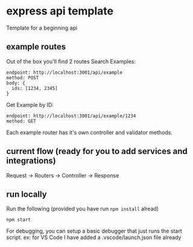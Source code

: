 # express api template

Template for a beginning api

## example routes

Out of the box you'll find 2 routes
Search Examples:

```
endpoint: http://localhost:3001/api/example
method: POST
body: {
  ids: [1234, 2345]
}
```

Get Example by ID:

```
endpoint: http://localhost:3001/api/example/1234
method: GET
```

Each example router has it's own controller and validator methods.

## current flow (ready for you to add services and integrations)

Request -> Routers -> Controller -> Response

## run locally

Run the following (provided you have run `npm install` alread)

```
npm start
```

For debugging, you can setup a basic debugger that just runs the start script.
ex: for VS Code I have added a .vscode/launch.json file already
